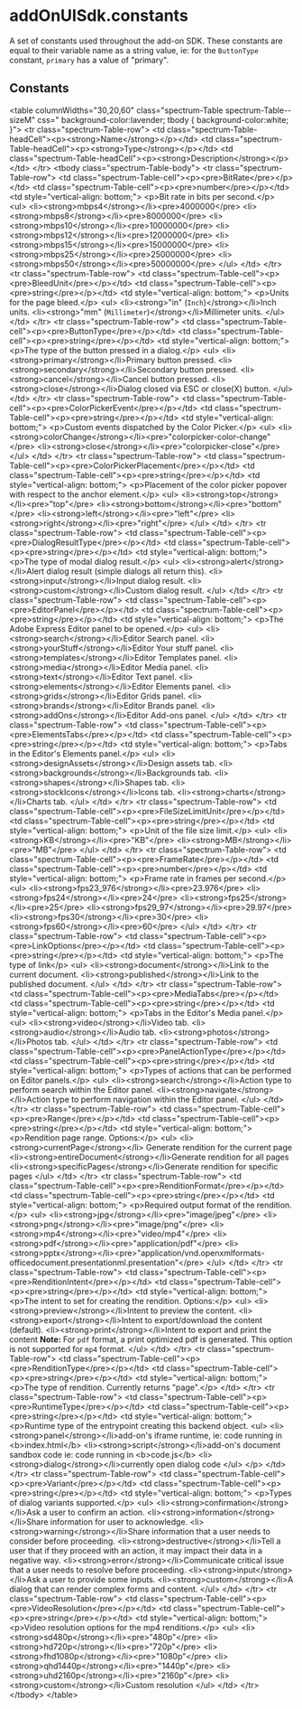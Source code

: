 # addOnUISdk.constants

A set of constants used throughout the add-on SDK. These constants are equal to their variable name as a string value, ie: for the `ButtonType` constant, `primary` has a value of "primary".

## Constants

&lt;table columnWidths="30,20,60" class="spectrum-Table spectrum-Table--sizeM" css="
    background-color:lavender;
    tbody {
      background-color:white;
    }">
&lt;tr class="spectrum-Table-row">
    &lt;td class="spectrum-Table-headCell">&lt;p&gt;&lt;strong&gt;Name&lt;/strong&gt;&lt;/p&gt;&lt;/td&gt;
    &lt;td class="spectrum-Table-headCell">&lt;p&gt;&lt;strong&gt;Type&lt;/strong&gt;&lt;/p&gt;&lt;/td&gt;
    &lt;td class="spectrum-Table-headCell">&lt;p&gt;&lt;strong&gt;Description&lt;/strong&gt;&lt;/p&gt;&lt;/td&gt;
&lt;/tr&gt;
&lt;tbody class="spectrum-Table-body">
&lt;tr class="spectrum-Table-row">
    &lt;td class="spectrum-Table-cell">&lt;p&gt;&lt;pre&gt;BitRate&lt;/pre&gt;&lt;/p&gt;&lt;/td&gt;
    &lt;td class="spectrum-Table-cell">&lt;p&gt;&lt;pre&gt;number&lt;/pre&gt;&lt;/p&gt;&lt;/td&gt;
    &lt;td style="vertical-align: bottom;">
        &lt;p&gt;Bit rate in bits per second.&lt;/p&gt;
        &lt;ul&gt;
            &lt;li&gt;&lt;strong&gt;mbps4&lt;/strong&gt;&lt;/li&gt;&lt;pre&gt;4000000&lt;/pre&gt;
            &lt;li&gt;&lt;strong&gt;mbps8&lt;/strong&gt;&lt;/li&gt;&lt;pre&gt;8000000&lt;/pre&gt;
            &lt;li&gt;&lt;strong&gt;mbps10&lt;/strong&gt;&lt;/li&gt;&lt;pre&gt;10000000&lt;/pre&gt;
            &lt;li&gt;&lt;strong&gt;mbps12&lt;/strong&gt;&lt;/li&gt;&lt;pre&gt;12000000&lt;/pre&gt;
            &lt;li&gt;&lt;strong&gt;mbps15&lt;/strong&gt;&lt;/li&gt;&lt;pre&gt;15000000&lt;/pre&gt;
            &lt;li&gt;&lt;strong&gt;mbps25&lt;/strong&gt;&lt;/li&gt;&lt;pre&gt;25000000&lt;/pre&gt;
            &lt;li&gt;&lt;strong&gt;mbps50&lt;/strong&gt;&lt;/li&gt;&lt;pre&gt;50000000&lt;/pre&gt;
        &lt;/ul&gt;
    &lt;/td&gt;
&lt;/tr&gt;
&lt;tr class="spectrum-Table-row">
    &lt;td class="spectrum-Table-cell">&lt;p&gt;&lt;pre&gt;BleedUnit&lt;/pre&gt;&lt;/p&gt;&lt;/td&gt;
    &lt;td class="spectrum-Table-cell">&lt;p&gt;&lt;pre&gt;string&lt;/pre&gt;&lt;/p&gt;&lt;/td&gt;
    &lt;td style="vertical-align: bottom;">
        &lt;p&gt;Units for the page bleed.&lt;/p&gt;
        &lt;ul&gt;
          &lt;li&gt;&lt;strong&gt;"in" (`Inch`)&lt;/strong&gt;&lt;/li&gt;Inch units.
          &lt;li&gt;&lt;strong&gt;"mm" (`Millimeter`)&lt;/strong&gt;&lt;/li&gt;Millimeter units.
        &lt;/ul&gt;
    &lt;/td&gt;
&lt;/tr&gt;
&lt;tr class="spectrum-Table-row">
    &lt;td class="spectrum-Table-cell">&lt;p&gt;&lt;pre&gt;ButtonType&lt;/pre&gt;&lt;/p&gt;&lt;/td&gt;
    &lt;td class="spectrum-Table-cell">&lt;p&gt;&lt;pre&gt;string&lt;/pre&gt;&lt;/p&gt;&lt;/td&gt;
    &lt;td style="vertical-align: bottom;">
        &lt;p&gt;The type of the button pressed in a dialog.&lt;/p&gt;
        &lt;ul&gt;
          &lt;li&gt;&lt;strong&gt;primary&lt;/strong&gt;&lt;/li&gt;Primary button pressed.
          &lt;li&gt;&lt;strong&gt;secondary&lt;/strong&gt;&lt;/li&gt;Secondary button pressed.
          &lt;li&gt;&lt;strong&gt;cancel&lt;/strong&gt;&lt;/li&gt;Cancel button pressed.
          &lt;li&gt;&lt;strong&gt;close&lt;/strong&gt;&lt;/li&gt;Dialog closed via ESC or close(X) button.
        &lt;/ul&gt;
    &lt;/td&gt;
&lt;/tr&gt;
&lt;tr class="spectrum-Table-row">
    &lt;td class="spectrum-Table-cell">&lt;p&gt;&lt;pre&gt;ColorPickerEvent&lt;/pre&gt;&lt;/p&gt;&lt;/td&gt;
    &lt;td class="spectrum-Table-cell">&lt;p&gt;&lt;pre&gt;string&lt;/pre&gt;&lt;/p&gt;&lt;/td&gt;
    &lt;td style="vertical-align: bottom;">
        &lt;p&gt;Custom events dispatched by the Color Picker.&lt;/p&gt;
        &lt;ul&gt;
          &lt;li&gt;&lt;strong&gt;colorChange&lt;/strong&gt;&lt;/li&gt;&lt;pre&gt;"colorpicker-color-change"&lt;/pre&gt;
          &lt;li&gt;&lt;strong&gt;close&lt;/strong&gt;&lt;/li&gt;&lt;pre&gt;"colorpicker-close"&lt;/pre&gt;
        &lt;/ul&gt;
    &lt;/td&gt;
&lt;/tr&gt;
&lt;tr class="spectrum-Table-row">
    &lt;td class="spectrum-Table-cell">&lt;p&gt;&lt;pre&gt;ColorPickerPlacement&lt;/pre&gt;&lt;/p&gt;&lt;/td&gt;
    &lt;td class="spectrum-Table-cell">&lt;p&gt;&lt;pre&gt;string&lt;/pre&gt;&lt;/p&gt;&lt;/td&gt;
    &lt;td style="vertical-align: bottom;">
        &lt;p&gt;Placement of the color picker popover with respect to the anchor element.&lt;/p&gt;
        &lt;ul&gt;
          &lt;li&gt;&lt;strong&gt;top&lt;/strong&gt;&lt;/li&gt;&lt;pre&gt;"top"&lt;/pre&gt;
        &lt;li&gt;&lt;strong&gt;bottom&lt;/strong&gt;&lt;/li&gt;&lt;pre&gt;"bottom"&lt;/pre&gt;
        &lt;li&gt;&lt;strong&gt;left&lt;/strong&gt;&lt;/li&gt;&lt;pre&gt;"left"&lt;/pre&gt;
        &lt;li&gt;&lt;strong&gt;right&lt;/strong&gt;&lt;/li&gt;&lt;pre&gt;"right"&lt;/pre&gt;
        &lt;/ul&gt;
    &lt;/td&gt;
&lt;/tr&gt;
&lt;tr class="spectrum-Table-row">
    &lt;td class="spectrum-Table-cell">&lt;p&gt;&lt;pre&gt;DialogResultType&lt;/pre&gt;&lt;/p&gt;&lt;/td&gt;
    &lt;td class="spectrum-Table-cell">&lt;p&gt;&lt;pre&gt;string&lt;/pre&gt;&lt;/p&gt;&lt;/td&gt;
    &lt;td style="vertical-align: bottom;">
        &lt;p&gt;The type of modal dialog result.&lt;/p&gt;
        &lt;ul&gt;
          &lt;li&gt;&lt;strong&gt;alert&lt;/strong&gt;&lt;/li&gt;Alert dialog result (simple dialogs all return this).
          &lt;li&gt;&lt;strong&gt;input&lt;/strong&gt;&lt;/li&gt;Input dialog result.
          &lt;li&gt;&lt;strong&gt;custom&lt;/strong&gt;&lt;/li&gt;Custom dialog result.
        &lt;/ul&gt;
    &lt;/td&gt;
&lt;/tr&gt;
&lt;tr class="spectrum-Table-row">
    &lt;td class="spectrum-Table-cell">&lt;p&gt;&lt;pre&gt;EditorPanel&lt;/pre&gt;&lt;/p&gt;&lt;/td&gt;
    &lt;td class="spectrum-Table-cell">&lt;p&gt;&lt;pre&gt;string&lt;/pre&gt;&lt;/p&gt;&lt;/td&gt;
    &lt;td style="vertical-align: bottom;">
        &lt;p&gt;The Adobe Express Editor panel to be opened.&lt;/p&gt;
        &lt;ul&gt;
          &lt;li&gt;&lt;strong&gt;search&lt;/strong&gt;&lt;/li&gt;Editor Search panel.
          &lt;li&gt;&lt;strong&gt;yourStuff&lt;/strong&gt;&lt;/li&gt;Editor Your stuff panel.
          &lt;li&gt;&lt;strong&gt;templates&lt;/strong&gt;&lt;/li&gt;Editor Templates panel.
          &lt;li&gt;&lt;strong&gt;media&lt;/strong&gt;&lt;/li&gt;Editor Media panel.
          &lt;li&gt;&lt;strong&gt;text&lt;/strong&gt;&lt;/li&gt;Editor Text panel.
          &lt;li&gt;&lt;strong&gt;elements&lt;/strong&gt;&lt;/li&gt;Editor Elements panel.
          &lt;li&gt;&lt;strong&gt;grids&lt;/strong&gt;&lt;/li&gt;Editor Grids panel.
          &lt;li&gt;&lt;strong&gt;brands&lt;/strong&gt;&lt;/li&gt;Editor Brands panel.
          &lt;li&gt;&lt;strong&gt;addOns&lt;/strong&gt;&lt;/li&gt;Editor Add-ons panel.
        &lt;/ul&gt;
    &lt;/td&gt;
&lt;/tr&gt;
&lt;tr class="spectrum-Table-row">
    &lt;td class="spectrum-Table-cell">&lt;p&gt;&lt;pre&gt;ElementsTabs&lt;/pre&gt;&lt;/p&gt;&lt;/td&gt;
    &lt;td class="spectrum-Table-cell">&lt;p&gt;&lt;pre&gt;string&lt;/pre&gt;&lt;/p&gt;&lt;/td&gt;
    &lt;td style="vertical-align: bottom;">
        &lt;p&gt;Tabs in the Editor's Elements panel.&lt;/p&gt;
        &lt;ul&gt;
          &lt;li&gt;&lt;strong&gt;designAssets&lt;/strong&gt;&lt;/li&gt;Design assets tab.
          &lt;li&gt;&lt;strong&gt;backgrounds&lt;/strong&gt;&lt;/li&gt;Backgrounds tab.
          &lt;li&gt;&lt;strong&gt;shapes&lt;/strong&gt;&lt;/li&gt;Shapes tab.
          &lt;li&gt;&lt;strong&gt;stockIcons&lt;/strong&gt;&lt;/li&gt;Icons tab.
          &lt;li&gt;&lt;strong&gt;charts&lt;/strong&gt;&lt;/li&gt;Charts tab.
        &lt;/ul&gt;
    &lt;/td&gt;
&lt;/tr&gt;
&lt;tr class="spectrum-Table-row">
    &lt;td class="spectrum-Table-cell">&lt;p&gt;&lt;pre&gt;FileSizeLimitUnit&lt;/pre&gt;&lt;/p&gt;&lt;/td&gt;
    &lt;td class="spectrum-Table-cell">&lt;p&gt;&lt;pre&gt;string&lt;/pre&gt;&lt;/p&gt;&lt;/td&gt;
    &lt;td style="vertical-align: bottom;">
        &lt;p&gt;Unit of the file size limit.&lt;/p&gt;
        &lt;ul&gt;
          &lt;li&gt;&lt;strong&gt;KB&lt;/strong&gt;&lt;/li&gt;&lt;pre&gt;"KB"&lt;/pre&gt;
          &lt;li&gt;&lt;strong&gt;MB&lt;/strong&gt;&lt;/li&gt;&lt;pre&gt;"MB"&lt;/pre&gt;
        &lt;/ul&gt;
    &lt;/td&gt;
&lt;/tr&gt;
&lt;tr class="spectrum-Table-row">
    &lt;td class="spectrum-Table-cell">&lt;p&gt;&lt;pre&gt;FrameRate&lt;/pre&gt;&lt;/p&gt;&lt;/td&gt;
    &lt;td class="spectrum-Table-cell">&lt;p&gt;&lt;pre&gt;number&lt;/pre&gt;&lt;/p&gt;&lt;/td&gt;
    &lt;td style="vertical-align: bottom;">
        &lt;p&gt;Frame rate in frames per second.&lt;/p&gt;
        &lt;ul&gt;
            &lt;li&gt;&lt;strong&gt;fps23_976&lt;/strong&gt;&lt;/li&gt;&lt;pre&gt;23.976&lt;/pre&gt;
            &lt;li&gt;&lt;strong&gt;fps24&lt;/strong&gt;&lt;/li&gt;&lt;pre&gt;24&lt;/pre&gt;
            &lt;li&gt;&lt;strong&gt;fps25&lt;/strong&gt;&lt;/li&gt;&lt;pre&gt;25&lt;/pre&gt;
            &lt;li&gt;&lt;strong&gt;fps29_97&lt;/strong&gt;&lt;/li&gt;&lt;pre&gt;29.97&lt;/pre&gt;
            &lt;li&gt;&lt;strong&gt;fps30&lt;/strong&gt;&lt;/li&gt;&lt;pre&gt;30&lt;/pre&gt;
            &lt;li&gt;&lt;strong&gt;fps60&lt;/strong&gt;&lt;/li&gt;&lt;pre&gt;60&lt;/pre&gt;
        &lt;/ul&gt;
    &lt;/td&gt;
&lt;/tr&gt;
&lt;tr class="spectrum-Table-row">
    &lt;td class="spectrum-Table-cell">&lt;p&gt;&lt;pre&gt;LinkOptions&lt;/pre&gt;&lt;/p&gt;&lt;/td&gt;
    &lt;td class="spectrum-Table-cell">&lt;p&gt;&lt;pre&gt;string&lt;/pre&gt;&lt;/p&gt;&lt;/td&gt;
    &lt;td style="vertical-align: bottom;">
        &lt;p&gt;The type of link&lt;/p&gt;
        &lt;ul&gt;
          &lt;li&gt;&lt;strong&gt;document&lt;/strong&gt;&lt;/li&gt;Link to the current document.
          &lt;li&gt;&lt;strong&gt;published&lt;/strong&gt;&lt;/li&gt;Link to the published document.
        &lt;/ul&gt;
    &lt;/td&gt;
&lt;/tr&gt;
&lt;tr class="spectrum-Table-row">
    &lt;td class="spectrum-Table-cell">&lt;p&gt;&lt;pre&gt;MediaTabs&lt;/pre&gt;&lt;/p&gt;&lt;/td&gt;
    &lt;td class="spectrum-Table-cell">&lt;p&gt;&lt;pre&gt;string&lt;/pre&gt;&lt;/p&gt;&lt;/td&gt;
    &lt;td style="vertical-align: bottom;">
        &lt;p&gt;Tabs in the Editor's Media panel.&lt;/p&gt;
        &lt;ul&gt;
          &lt;li&gt;&lt;strong&gt;video&lt;/strong&gt;&lt;/li&gt;Video tab.
          &lt;li&gt;&lt;strong&gt;audio&lt;/strong&gt;&lt;/li&gt;Audio tab.
          &lt;li&gt;&lt;strong&gt;photos&lt;/strong&gt;&lt;/li&gt;Photos tab.
        &lt;/ul&gt;
    &lt;/td&gt;
&lt;/tr&gt;
&lt;tr class="spectrum-Table-row">
    &lt;td class="spectrum-Table-cell">&lt;p&gt;&lt;pre&gt;PanelActionType&lt;/pre&gt;&lt;/p&gt;&lt;/td&gt;
    &lt;td class="spectrum-Table-cell">&lt;p&gt;&lt;pre&gt;string&lt;/pre&gt;&lt;/p&gt;&lt;/td&gt;
    &lt;td style="vertical-align: bottom;">
        &lt;p&gt;Types of actions that can be performed on Editor panels.&lt;/p&gt;
        &lt;ul&gt;
          &lt;li&gt;&lt;strong&gt;search&lt;/strong&gt;&lt;/li&gt;Action type to perform search within the Editor panel.
          &lt;li&gt;&lt;strong&gt;navigate&lt;/strong&gt;&lt;/li&gt;Action type to perform navigation within the Editor panel.
        &lt;/ul&gt;
    &lt;/td&gt;
&lt;/tr&gt;
&lt;tr class="spectrum-Table-row">
    &lt;td class="spectrum-Table-cell">&lt;p&gt;&lt;pre&gt;Range&lt;/pre&gt;&lt;/p&gt;&lt;/td&gt;
    &lt;td class="spectrum-Table-cell">&lt;p&gt;&lt;pre&gt;string&lt;/pre&gt;&lt;/p&gt;&lt;/td&gt;
    &lt;td style="vertical-align: bottom;">
        &lt;p&gt;Rendition page range. Options:&lt;/p&gt;
        &lt;ul&gt;
          &lt;li&gt;&lt;strong&gt;currentPage&lt;/strong&gt;&lt;/li&gt; Generate rendition for the current page
          &lt;li&gt;&lt;strong&gt;entireDocument&lt;/strong&gt;&lt;/li&gt;Generate rendition for all pages
          &lt;li&gt;&lt;strong&gt;specificPages&lt;/strong&gt;&lt;/li&gt;Generate rendition for specific pages
        &lt;/ul&gt;
    &lt;/td&gt;
&lt;/tr&gt;
&lt;tr class="spectrum-Table-row">
    &lt;td class="spectrum-Table-cell">&lt;p&gt;&lt;pre&gt;RenditionFormat&lt;/pre&gt;&lt;/p&gt;&lt;/td&gt;
    &lt;td class="spectrum-Table-cell">&lt;p&gt;&lt;pre&gt;string&lt;/pre&gt;&lt;/p&gt;&lt;/td&gt;
    &lt;td style="vertical-align: bottom;">
        &lt;p&gt;Required output format of the rendition.&lt;/p&gt;
        &lt;ul&gt;
          &lt;li&gt;&lt;strong&gt;jpg&lt;/strong&gt;&lt;/li&gt;&lt;pre&gt;"image/jpeg"&lt;/pre&gt;
          &lt;li&gt;&lt;strong&gt;png&lt;/strong&gt;&lt;/li&gt;&lt;pre&gt;"image/png"&lt;/pre&gt;
          &lt;li&gt;&lt;strong&gt;mp4&lt;/strong&gt;&lt;/li&gt;&lt;pre&gt;"video/mp4"&lt;/pre&gt;
          &lt;li&gt;&lt;strong&gt;pdf&lt;/strong&gt;&lt;/li&gt;&lt;pre&gt;"application/pdf"&lt;/pre&gt;
          &lt;li&gt;&lt;strong&gt;pptx&lt;/strong&gt;&lt;/li&gt;&lt;pre&gt;"application/vnd.openxmlformats-officedocument.presentationml.presentation"&lt;/pre&gt;
        &lt;/ul&gt;
    &lt;/td&gt;
&lt;/tr&gt;
&lt;tr class="spectrum-Table-row">
    &lt;td class="spectrum-Table-cell">&lt;p&gt;&lt;pre&gt;RenditionIntent&lt;/pre&gt;&lt;/p&gt;&lt;/td&gt;
    &lt;td class="spectrum-Table-cell">&lt;p&gt;&lt;pre&gt;string&lt;/pre&gt;&lt;/p&gt;&lt;/td&gt;
    &lt;td style="vertical-align: bottom;">  
        &lt;p&gt;The intent to set for creating the rendition. Options:&lt;/p&gt;
        &lt;ul&gt;
          &lt;li&gt;&lt;strong&gt;preview&lt;/strong&gt;&lt;/li&gt;Intent to preview the content.
          &lt;li&gt;&lt;strong&gt;export&lt;/strong&gt;&lt;/li&gt;Intent to export/download the content (default).
          &lt;li&gt;&lt;strong&gt;print&lt;/strong&gt;&lt;/li&gt;Intent to export and print the content **Note:** For `pdf` format, a print optimized pdf is generated. This option is not supported for `mp4` format.
        &lt;/ul&gt;
    &lt;/td&gt;
&lt;/tr&gt;
&lt;tr class="spectrum-Table-row">
    &lt;td class="spectrum-Table-cell">&lt;p&gt;&lt;pre&gt;RenditionType&lt;/pre&gt;&lt;/p&gt;&lt;/td&gt;
    &lt;td class="spectrum-Table-cell">&lt;p&gt;&lt;pre&gt;string&lt;/pre&gt;&lt;/p&gt;&lt;/td&gt;
    &lt;td style="vertical-align: bottom;">
        &lt;p&gt;The type of rendition. Currently returns "page".&lt;/p&gt;
    &lt;/td&gt;
&lt;/tr&gt;
&lt;tr class="spectrum-Table-row">
    &lt;td class="spectrum-Table-cell">&lt;p&gt;&lt;pre&gt;RuntimeType&lt;/pre&gt;&lt;/p&gt;&lt;/td&gt;
    &lt;td class="spectrum-Table-cell">&lt;p&gt;&lt;pre&gt;string&lt;/pre&gt;&lt;/p&gt;&lt;/td&gt;
    &lt;td style="vertical-align: bottom;">
        &lt;p&gt;Runtime type of the entrypoint creating this backend object.
        &lt;ul&gt;
          &lt;li&gt;&lt;strong&gt;panel&lt;/strong&gt;&lt;/li&gt;add-on's iframe runtime, ie: code running in &lt;b&gt;index.html&lt;/b&gt;
          &lt;li&gt;&lt;strong&gt;script&lt;/strong&gt;&lt;/li&gt;add-on's document sandbox code ie: code running in &lt;b&gt;code.js&lt;/b&gt;
          &lt;li&gt;&lt;strong&gt;dialog&lt;/strong&gt;&lt;/li&gt;currently open dialog code
        &lt;/ul&gt;
        &lt;/p&gt;
    &lt;/td&gt;
&lt;/tr&gt;
&lt;tr class="spectrum-Table-row">
    &lt;td class="spectrum-Table-cell">&lt;p&gt;&lt;pre&gt;Variant&lt;/pre&gt;&lt;/p&gt;&lt;/td&gt;
    &lt;td class="spectrum-Table-cell">&lt;p&gt;&lt;pre&gt;string&lt;/pre&gt;&lt;/p&gt;&lt;/td&gt;
    &lt;td style="vertical-align: bottom;">
        &lt;p&gt;Types of dialog variants supported.&lt;/p&gt;
        &lt;ul&gt;
          &lt;li&gt;&lt;strong&gt;confirmation&lt;/strong&gt;&lt;/li&gt;Ask a user to confirm an action.
          &lt;li&gt;&lt;strong&gt;information&lt;/strong&gt;&lt;/li&gt;Share information for user to acknowledge.
          &lt;li&gt;&lt;strong&gt;warning&lt;/strong&gt;&lt;/li&gt;Share information that a user needs to consider before proceeding.
          &lt;li&gt;&lt;strong&gt;destructive&lt;/strong&gt;&lt;/li&gt;Tell a user that if they proceed with an action, it may impact their data in a negative way.
          &lt;li&gt;&lt;strong&gt;error&lt;/strong&gt;&lt;/li&gt;Communicate critical issue that a user needs to resolve before proceeding.
          &lt;li&gt;&lt;strong&gt;input&lt;/strong&gt;&lt;/li&gt;Ask a user to provide some inputs.
          &lt;li&gt;&lt;strong&gt;custom&lt;/strong&gt;&lt;/li&gt;A dialog that can render complex forms and content.
        &lt;/ul&gt;
    &lt;/td&gt;
&lt;/tr&gt;
&lt;tr class="spectrum-Table-row">
    &lt;td class="spectrum-Table-cell">&lt;p&gt;&lt;pre&gt;VideoResolution&lt;/pre&gt;&lt;/p&gt;&lt;/td&gt;
    &lt;td class="spectrum-Table-cell">&lt;p&gt;&lt;pre&gt;string&lt;/pre&gt;&lt;/p&gt;&lt;/td&gt;
    &lt;td style="vertical-align: bottom;">
        &lt;p&gt;Video resolution options for the mp4 renditions.&lt;/p&gt;
        &lt;ul&gt;
          &lt;li&gt;&lt;strong&gt;sd480p&lt;/strong&gt;&lt;/li&gt;&lt;pre&gt;"480p"&lt;/pre&gt;
          &lt;li&gt;&lt;strong&gt;hd720p&lt;/strong&gt;&lt;/li&gt;&lt;pre&gt;"720p"&lt;/pre&gt;
          &lt;li&gt;&lt;strong&gt;fhd1080p&lt;/strong&gt;&lt;/li&gt;&lt;pre&gt;"1080p"&lt;/pre&gt;
          &lt;li&gt;&lt;strong&gt;qhd1440p&lt;/strong&gt;&lt;/li&gt;&lt;pre&gt;"1440p"&lt;/pre&gt;
          &lt;li&gt;&lt;strong&gt;uhd2160p&lt;/strong&gt;&lt;/li&gt;&lt;pre&gt;"2160p"&lt;/pre&gt;
          &lt;li&gt;&lt;strong&gt;custom&lt;/strong&gt;&lt;/li&gt;Custom resolution
        &lt;/ul&gt;
    &lt;/td&gt;
&lt;/tr&gt;
&lt;/tbody&gt;
&lt;/table&gt;
